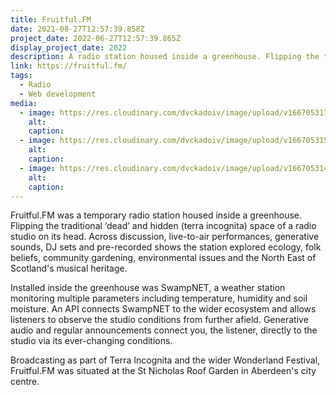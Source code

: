 ```yaml
---
title: Fruitful.FM
date: 2021-08-27T12:57:39.858Z
project_date: 2022-06-27T12:57:39.865Z
display_project_date: 2022
description: A radio station housed inside a greenhouse. Flipping the traditional ‘dead’ and hidden space of a radio studio on its head.
link: https://fruitful.fm/
tags:
  - Radio
  - Web development
media:
  - image: https://res.cloudinary.com/dvckadoiv/image/upload/v1667053172/Soft%20Refresh/fruitful/TERRA_INCOGNITA-5965_jvygvb.jpg
    alt: 
    caption: 
  - image: https://res.cloudinary.com/dvckadoiv/image/upload/v1667053155/Soft%20Refresh/fruitful/TERRA_INCOGNITA-5937_vcyz6z.jpg
    alt: 
    caption: 
  - image: https://res.cloudinary.com/dvckadoiv/image/upload/v1667053145/Soft%20Refresh/fruitful/TERRA_INCOGNITA-5559_mxmsmg.jpg
    alt: 
    caption: 
---
```

Fruitful.FM was a temporary radio station housed inside a greenhouse. Flipping the traditional ‘dead’ and hidden (terra incognita) space of a radio studio on its head. Across discussion, live-to-air performances, generative sounds, DJ sets and pre-recorded shows the station explored ecology, folk beliefs, community gardening, environmental issues and the North East of Scotland's musical heritage.

Installed inside the greenhouse was SwampNET, a weather station monitoring multiple parameters including temperature, humidity and soil moisture. An API connects SwampNET to the wider ecosystem and allows listeners to observe the studio conditions from further afield. Generative audio and regular announcements connect you, the listener, directly to the studio via its ever-changing conditions.

Broadcasting as part of Terra Incognita and the wider Wonderland Festival, Fruitful.FM was situated at the St Nicholas Roof Garden in Aberdeen's city centre.